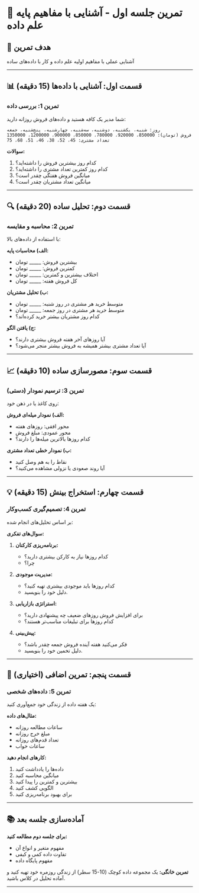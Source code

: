 # 📝 تمرین جلسه اول - آشنایی با مفاهیم پایه علم داده

## 🎯 هدف تمرین
آشنایی عملی با مفاهیم اولیه علم داده و کار با داده‌های ساده

---

## 📊 قسمت اول: آشنایی با داده‌ها (15 دقیقه)

### تمرین 1: بررسی داده
شما مدیر یک کافه هستید و داده‌های فروش روزانه دارید:

```
روز: شنبه، یکشنبه، دوشنبه، سه‌شنبه، چهارشنبه، پنج‌شنبه، جمعه
فروش (تومان): 850000، 920000، 780000، 850000، 900000، 1200000، 1350000
تعداد مشتری: 45، 52، 38، 46، 51، 68، 75
```

**سوالات:**
1. کدام روز بیشترین فروش را داشته‌اید؟
2. کدام روز کمترین تعداد مشتری را داشته‌اید؟
3. میانگین فروش هفتگی چقدر است؟
4. میانگین تعداد مشتریان چقدر است؟

---

## 🔍 قسمت دوم: تحلیل ساده (20 دقیقه)

### تمرین 2: محاسبه و مقایسه
با استفاده از داده‌های بالا:

**الف) محاسبات پایه:**
- بیشترین فروش: _____ تومان
- کمترین فروش: _____ تومان  
- اختلاف بیشترین و کمترین: _____ تومان
- کل فروش هفته: _____ تومان

**ب) تحلیل مشتریان:**
- متوسط خرید هر مشتری در روز شنبه: _____ تومان
- متوسط خرید هر مشتری در روز جمعه: _____ تومان
- کدام روز مشتریان بیشتر خرید کرده‌اند؟

**ج) یافتن الگو:**
- آیا روزهای آخر هفته فروش بیشتری دارند؟
- آیا تعداد مشتری بیشتر همیشه به فروش بیشتر منجر می‌شود؟

---

## 📈 قسمت سوم: مصورسازی ساده (10 دقیقه)

### تمرین 3: ترسیم نمودار (دستی)
روی کاغذ یا در ذهن خود:

**الف) نمودار میله‌ای فروش:**
- محور افقی: روزهای هفته
- محور عمودی: مبلغ فروش
- کدام روزها بالاترین میله‌ها را دارند؟

**ب) نمودار خطی تعداد مشتری:**
- نقاط را به هم وصل کنید
- آیا روند صعودی یا نزولی مشاهده می‌کنید؟

---

## 💡 قسمت چهارم: استخراج بینش (15 دقیقه)

### تمرین 4: تصمیم‌گیری کسب‌وکار
بر اساس تحلیل‌های انجام شده:

**سوال‌های تفکری:**

1. **برنامه‌ریزی کارکنان:**
   - کدام روزها نیاز به کارکن بیشتری دارید؟
   - چرا؟

2. **مدیریت موجودی:**
   - کدام روزها باید موجودی بیشتری تهیه کنید؟
   - دلیل خود را بنویسید.

3. **استراتژی بازاریابی:**
   - برای افزایش فروش روزهای ضعیف چه پیشنهادی دارید؟
   - کدام روزها برای تبلیغات مناسب‌تر هستند؟

4. **پیش‌بینی:**
   - فکر می‌کنید هفته آینده فروش جمعه چقدر باشد؟
   - دلیل تخمین خود را بنویسید.

---

## 🎲 قسمت پنجم: تمرین اضافی (اختیاری)

### تمرین 5: داده‌های شخصی
یک هفته داده از زندگی خود جمع‌آوری کنید:

**مثال‌های داده:**
- ساعات مطالعه روزانه
- مبلغ خرج روزانه  
- تعداد قدم‌های روزانه
- ساعات خواب

**کارهای انجام دهید:**
1. داده‌ها را یادداشت کنید
2. میانگین محاسبه کنید
3. بیشترین و کمترین را پیدا کنید
4. الگویی کشف کنید
5. برای بهبود برنامه‌ریزی کنید

---
## 📚 آماده‌سازی جلسه بعد

**برای جلسه دوم مطالعه کنید:**
- مفهوم متغیر و انواع آن
- تفاوت داده کمی و کیفی
- مفهوم پایگاه داده

**تمرین خانگی:**
یک مجموعه داده کوچک (10-15 سطر) از زندگی روزمره خود تهیه کنید و آماده تحلیل در کلاس باشید.

---